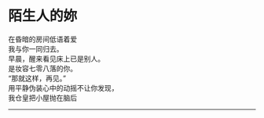 # 陌生人的妳

在昏暗的房间低语着爱
\
我与你一同归去。
\
早晨，醒来看见床上已是别人。
\
是妆容七零八落的你。
\
“那就这样，再见。”
\
用平静伪装心中的动摇不让你发现，
\
我仓皇把小屋抛在脑后
















---
